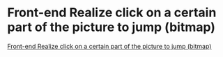 # Front-end Realize click on a certain part of the picture to jump (bitmap)
[Front-end Realize click on a certain part of the picture to jump (bitmap)](https://aiwithcloud.com/2022/09/19/front_end_realize_click_on_a_certain_part_of_the_picture_to_jump_bitmap/)